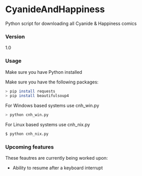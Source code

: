 # CyanideAndHappiness

Python script for downloading all Cyanide &amp; Happiness comics

### Version
1.0

### Usage
Make sure you have Python installed

Make sure you have the following packages:
```sh
> pip install requests
> pip install beautifulsoup4
```

For Windows based systems use cnh_win.py
```sh
> python cnh_win.py
```

For Linux based systems use cnh_nix.py
```sh
$ python cnh_nix.py
```

### Upcoming features
These feautres are currently being worked upon:
* Ability to resume after a keyboard interrupt
